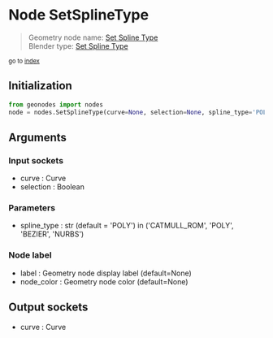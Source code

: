
# Node SetSplineType

> Geometry node name: [Set Spline Type](https://docs.blender.org/manual/en/latest/modeling/geometry_nodes/curve/set_spline_type.html)<br>
  Blender type: [Set Spline Type](https://docs.blender.org/api/current/bpy.types.GeometryNodeCurveSplineType.html)
  
<sub>go to [index](/docs/index.md)</sub>

## Initialization

```python
from geonodes import nodes
node = nodes.SetSplineType(curve=None, selection=None, spline_type='POLY', label=None, node_color=None)
```



## Arguments


### Input sockets

- curve : Curve
- selection : Boolean

### Parameters

- spline_type : str (default = 'POLY') in ('CATMULL_ROM', 'POLY', 'BEZIER', 'NURBS')

### Node label

- label : Geometry node display label (default=None)
- node_color : Geometry node color (default=None)

## Output sockets

- curve : Curve
